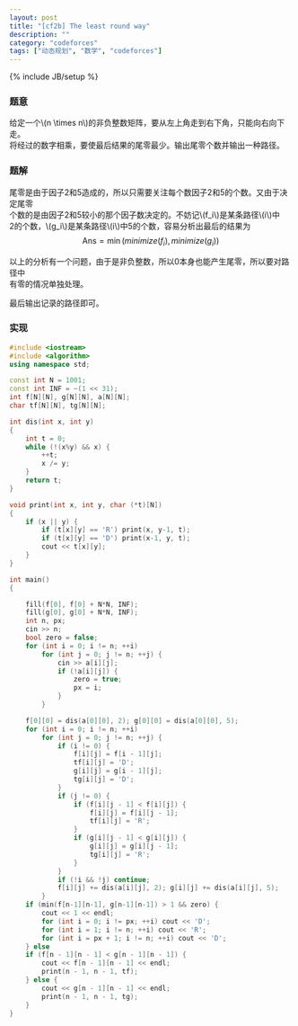 ```yaml
---
layout: post
title: "[cf2b] The least round way"
description: ""
category: "codeforces"
tags: ["动态规划", "数学", "codeforces"]
---
```

{% include JB/setup %}

### 题意
给定一个\\(n \times n\\)的非负整数矩阵，要从左上角走到右下角，只能向右向下走。  
将经过的数字相乘，要使最后结果的尾零最少。输出尾零个数并输出一种路径。

### 题解
尾零是由于因子2和5造成的，所以只需要关注每个数因子2和5的个数。又由于决定尾零  
个数的是由因子2和5较小的那个因子数决定的。不妨记\\(f_i\\)是某条路径\\(i\\)中  
2的个数，\\(g_i\\)是某条路径\\(i\\)中5的个数，容易分析出最后的结果为
$$ \mathrm{Ans} = \min(minimize(f_i), minimize(g_i)) \nonumber $$

以上的分析有一个问题，由于是非负整数，所以0本身也能产生尾零，所以要对路径中  
有零的情况单独处理。

最后输出记录的路径即可。

### 实现

```cpp
#include <iostream>
#include <algorithm>
using namespace std;

const int N = 1001;
const int INF = ~(1 << 31);
int f[N][N], g[N][N], a[N][N];
char tf[N][N], tg[N][N];

int dis(int x, int y)
{
	int t = 0;
	while (!(x%y) && x) {
		++t;
		x /= y;
	}
	return t;
}

void print(int x, int y, char (*t)[N])
{
	if (x || y) {
		if (t[x][y] == 'R') print(x, y-1, t);
		if (t[x][y] == 'D') print(x-1, y, t);
		cout << t[x][y];
	}
}

int main()
{

	fill(f[0], f[0] + N*N, INF);
	fill(g[0], g[0] + N*N, INF);
	int n, px;
	cin >> n;
	bool zero = false;
	for (int i = 0; i != n; ++i)
		for (int j = 0; j != n; ++j) {
			cin >> a[i][j];
			if (!a[i][j]) {
				zero = true;
				px = i;
			}
		}

	f[0][0] = dis(a[0][0], 2); g[0][0] = dis(a[0][0], 5);
	for (int i = 0; i != n; ++i)
		for (int j = 0; j != n; ++j) {
			if (i != 0) {
				f[i][j] = f[i - 1][j];
				tf[i][j] = 'D';
				g[i][j] = g[i - 1][j];
				tg[i][j] = 'D';
			}
			if (j != 0) {
				if (f[i][j - 1] < f[i][j]) {
					f[i][j] = f[i][j - 1];
					tf[i][j] = 'R';
				}
				if (g[i][j - 1] < g[i][j]) {
					g[i][j] = g[i][j - 1];
					tg[i][j] = 'R';
				}
			}
			if (!i && !j) continue;
			f[i][j] += dis(a[i][j], 2); g[i][j] += dis(a[i][j], 5);
		}
	if (min(f[n-1][n-1], g[n-1][n-1]) > 1 && zero) {
		cout << 1 << endl;
		for (int i = 0; i != px; ++i) cout << 'D';
		for (int i = 1; i != n; ++i) cout << 'R';
		for (int i = px + 1; i != n; ++i) cout << 'D';
	} else
	if (f[n - 1][n - 1] < g[n - 1][n - 1]) {
		cout << f[n - 1][n - 1] << endl;
		print(n - 1, n - 1, tf);
	} else {
		cout << g[n - 1][n - 1] << endl;
		print(n - 1, n - 1, tg);
	}
}

```

